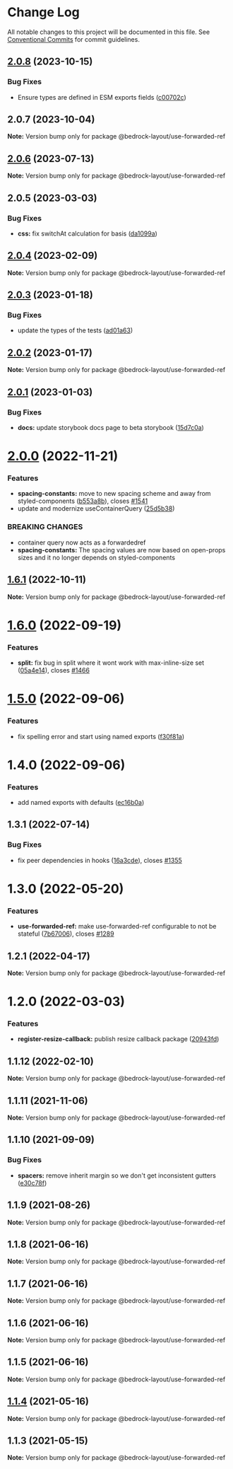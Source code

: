# Change Log

All notable changes to this project will be documented in this file.
See [Conventional Commits](https://conventionalcommits.org) for commit guidelines.

## [2.0.8](https://github.com/Bedrock-Layouts/Bedrock/compare/@bedrock-layout/use-forwarded-ref@2.0.7...@bedrock-layout/use-forwarded-ref@2.0.8) (2023-10-15)

### Bug Fixes

- Ensure types are defined in ESM exports fields ([c00702c](https://github.com/Bedrock-Layouts/Bedrock/commit/c00702cb95717810d53f88d309336a1d39512fc8))

## 2.0.7 (2023-10-04)

**Note:** Version bump only for package @bedrock-layout/use-forwarded-ref

## [2.0.6](https://github.com/Bedrock-Layouts/Bedrock/compare/@bedrock-layout/use-forwarded-ref@2.0.5...@bedrock-layout/use-forwarded-ref@2.0.6) (2023-07-13)

**Note:** Version bump only for package @bedrock-layout/use-forwarded-ref

## 2.0.5 (2023-03-03)

### Bug Fixes

- **css:** fix switchAt calculation for basis ([da1099a](https://github.com/Bedrock-Layouts/Bedrock/commit/da1099a3c0aa2c0b27e1413688c5124e3b6b5584))

## [2.0.4](https://github.com/Bedrock-Layouts/Bedrock/compare/@bedrock-layout/use-forwarded-ref@2.0.3...@bedrock-layout/use-forwarded-ref@2.0.4) (2023-02-09)

**Note:** Version bump only for package @bedrock-layout/use-forwarded-ref

## [2.0.3](https://github.com/Bedrock-Layouts/Bedrock/compare/@bedrock-layout/use-forwarded-ref@2.0.2...@bedrock-layout/use-forwarded-ref@2.0.3) (2023-01-18)

### Bug Fixes

- update the types of the tests ([ad01a63](https://github.com/Bedrock-Layouts/Bedrock/commit/ad01a630de619385246733c7b15f3e38d834503c))

## [2.0.2](https://github.com/Bedrock-Layouts/Bedrock/compare/@bedrock-layout/use-forwarded-ref@2.0.1...@bedrock-layout/use-forwarded-ref@2.0.2) (2023-01-17)

**Note:** Version bump only for package @bedrock-layout/use-forwarded-ref

## [2.0.1](https://github.com/Bedrock-Layouts/Bedrock/compare/@bedrock-layout/use-forwarded-ref@1.6.1...@bedrock-layout/use-forwarded-ref@2.0.1) (2023-01-03)

### Bug Fixes

- **docs:** update storybook docs page to beta storybook ([15d7c0a](https://github.com/Bedrock-Layouts/Bedrock/commit/15d7c0abd7ffc1f451f1fc3c5e151cc9004b5c9d))

# [2.0.0](https://github.com/Bedrock-Layouts/Bedrock/compare/@bedrock-layout/use-forwarded-ref@1.6.1...@bedrock-layout/use-forwarded-ref@2.0.0) (2022-11-21)

### Features

- **spacing-constants:** move to new spacing scheme and away from styled-components ([b553a8b](https://github.com/Bedrock-Layouts/Bedrock/commit/b553a8b6b00fdc65538b39170236131f0855c111)), closes [#1541](https://github.com/Bedrock-Layouts/Bedrock/issues/1541)
- update and modernize useContainerQuery ([25d5b38](https://github.com/Bedrock-Layouts/Bedrock/commit/25d5b384b2008ede9ac92dd9200302a0e0926b87))

### BREAKING CHANGES

- container query now acts as a forwardedref
- **spacing-constants:** The spacing values are now based on open-props sizes and it no longer depends on
  styled-components

## [1.6.1](https://github.com/Bedrock-Layouts/Bedrock/compare/@bedrock-layout/use-forwarded-ref@1.6.0...@bedrock-layout/use-forwarded-ref@1.6.1) (2022-10-11)

**Note:** Version bump only for package @bedrock-layout/use-forwarded-ref

# [1.6.0](https://github.com/Bedrock-Layouts/Bedrock/compare/@bedrock-layout/use-forwarded-ref@1.5.0...@bedrock-layout/use-forwarded-ref@1.6.0) (2022-09-19)

### Features

- **split:** fix bug in split where it wont work with max-inline-size set ([05a4e14](https://github.com/Bedrock-Layouts/Bedrock/commit/05a4e1498fda813a361b54c2a71735d2673f1109)), closes [#1466](https://github.com/Bedrock-Layouts/Bedrock/issues/1466)

# [1.5.0](https://github.com/Bedrock-Layouts/Bedrock/compare/@bedrock-layout/use-forwarded-ref@1.4.0...@bedrock-layout/use-forwarded-ref@1.5.0) (2022-09-06)

### Features

- fix spelling error and start using named exports ([f30f81a](https://github.com/Bedrock-Layouts/Bedrock/commit/f30f81ae96afebe334866c5e48aa3eb49ad18460))

# 1.4.0 (2022-09-06)

### Features

- add named exports with defaults ([ec16b0a](https://github.com/Bedrock-Layouts/Bedrock/commit/ec16b0a6fe5079199c60550eb60c8da2f7d9aa30))

## 1.3.1 (2022-07-14)

### Bug Fixes

- fix peer dependencies in hooks ([16a3cde](https://github.com/Bedrock-Layouts/Bedrock/commit/16a3cdee04996a3cc360a42720c62be44aa42b38)), closes [#1355](https://github.com/Bedrock-Layouts/Bedrock/issues/1355)

# 1.3.0 (2022-05-20)

### Features

- **use-forwarded-ref:** make use-forwarded-ref configurable to not be stateful ([7b67006](https://github.com/Bedrock-Layouts/Bedrock/commit/7b67006c79e9073e2194f94c5b441c41b997f104)), closes [#1289](https://github.com/Bedrock-Layouts/Bedrock/issues/1289)

## 1.2.1 (2022-04-17)

**Note:** Version bump only for package @bedrock-layout/use-forwarded-ref

# 1.2.0 (2022-03-03)

### Features

- **register-resize-callback:** publish resize callback package ([20943fd](https://github.com/Bedrock-Layouts/Bedrock/commit/20943fde350628bbb4e721e95d2025db3d4a8c2b))

## 1.1.12 (2022-02-10)

**Note:** Version bump only for package @bedrock-layout/use-forwarded-ref

## 1.1.11 (2021-11-06)

**Note:** Version bump only for package @bedrock-layout/use-forwarded-ref

## 1.1.10 (2021-09-09)

### Bug Fixes

- **spacers:** remove inherit margin so we don't get inconsistent gutters ([e30c78f](https://github.com/Bedrock-Layouts/Bedrock/commit/e30c78f76eae5bbfd49e61df1cd479501ae0486b))

## 1.1.9 (2021-08-26)

**Note:** Version bump only for package @bedrock-layout/use-forwarded-ref

## 1.1.8 (2021-06-16)

**Note:** Version bump only for package @bedrock-layout/use-forwarded-ref

## 1.1.7 (2021-06-16)

**Note:** Version bump only for package @bedrock-layout/use-forwarded-ref

## 1.1.6 (2021-06-16)

**Note:** Version bump only for package @bedrock-layout/use-forwarded-ref

## 1.1.5 (2021-06-16)

**Note:** Version bump only for package @bedrock-layout/use-forwarded-ref

## [1.1.4](https://github.com/Bedrock-Layouts/Bedrock/compare/@bedrock-layout/use-forwarded-ref@1.1.3...@bedrock-layout/use-forwarded-ref@1.1.4) (2021-05-16)

**Note:** Version bump only for package @bedrock-layout/use-forwarded-ref

## 1.1.3 (2021-05-15)

**Note:** Version bump only for package @bedrock-layout/use-forwarded-ref
